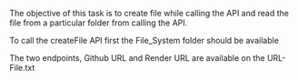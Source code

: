 The objective of this task is to create file while calling the API and read the file from a particular folder from calling the API.

To call the createFile API first the File_System folder should be available

The two endpoints, Github URL and Render URL are available on the URL-File.txt
